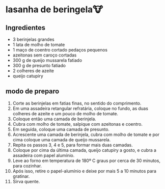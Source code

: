 # lasanha de beringela:cow:

## Ingredientes



- 3 berinjelas grandes
- 1 lata de molho de tomate
- 1 maço de coentro cortado pedaços pequenos
- azeitonas sem caroço cortadas
- 300 g de queijo mussarela fatiado
- 300 g de presunto fatiado
- 2 colheres de azeite
- queijo catupiry

## modo de preparo

1. Corte as berinjelas em fatias finas, no sentido do comprimento.
2. Em uma assadeira retangular refratária, coloque no fundo, as duas colheres de azeite e um pouco de molho de tomate.
3. Coloque então uma camada de berinjela.
4. Cubra com molho de tomate, salpique com azeitonas e coentro.
5. Em seguida, coloque uma camada de presunto.
6. Acrescente uma camada de berinjela, cubra com molho de tomate e por cima coloque uma camada de queijo mussarela.
7. Repita os passos 3, 4 e 5, para formar mais duas camadas.
8. Coloque por cima da última camada, queijo catupiry a gosto, e cubra a assadeira com papel alumínio.
9. Leve ao forno em temperatura de 180º C graus por cerca de 30 minutos, para cozinhar.
10. Após isso, retire o papel-alumínio e deixe por mais 5 a 10 minutos para gratinar.
11. Sirva quente.

